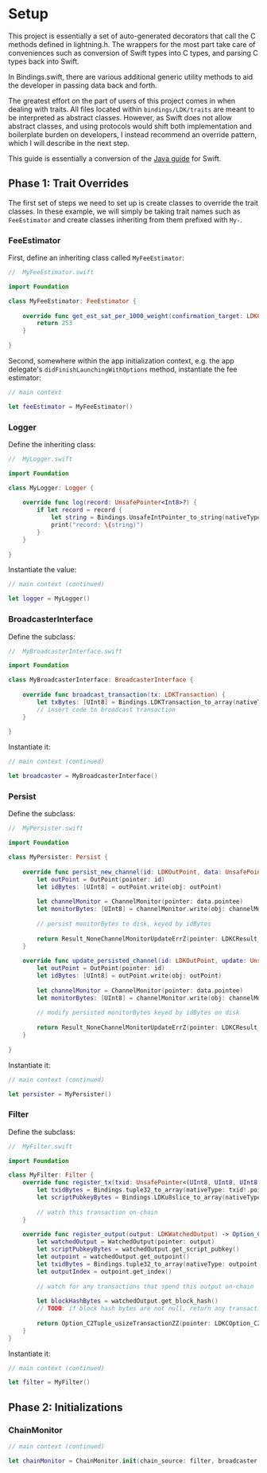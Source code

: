 # Setup

This project is essentially a set of auto-generated decorators that call the C methods
defined in lightning.h. The wrappers for the most part take care of conveniences such
as conversion of Swift types into C types, and parsing C types back into Swift.

In Bindings.swift, there are various additional generic utility methods to aid the 
developer in passing data back and forth.

The greatest effort on the part of users of this project comes in when dealing with 
traits. All files located within `bindings/LDK/traits` are meant to be interpreted as
abstract classes. However, as Swift does not allow abstract classes, and using protocols
would shift both implementation and boilerplate burden on developers, I instead recommend
an override pattern, which I will describe in the next step.

This guide is essentially a conversion of the [Java guide](https://lightningdevkit.org/docs/build_node)
for Swift.

## Phase 1: Trait Overrides

The first set of steps we need to set up is create classes to override the trait classes.
In these example, we will simply be taking trait names such as `FeeEstimator` and
create classes inheriting from them prefixed with `My-`.

### FeeEstimator

First, define an inheriting class called `MyFeeEstimator`:

```swift
//  MyFeeEstimator.swift

import Foundation

class MyFeeEstimator: FeeEstimator {
    
    override func get_est_sat_per_1000_weight(confirmation_target: LDKConfirmationTarget) -> UInt32 {
        return 253
    }
    
}
```

Second, somewhere within the app initialization context, e.g. the app delegate's 
`didFinishLaunchingWithOptions` method, instantiate the fee estimator:

```swift
// main context

let feeEstimator = MyFeeEstimator()
```

### Logger

Define the inheriting class:

```swift
//  MyLogger.swift

import Foundation

class MyLogger: Logger {
    
    override func log(record: UnsafePointer<Int8>?) {
        if let record = record {
            let string = Bindings.UnsafeIntPointer_to_string(nativeType: record)
            print("record: \(string)")
        }
    }
    
}
```

Instantiate the value:

```swift
// main context (continued)

let logger = MyLogger()
```

### BroadcasterInterface

Define the subclass:

```swift
//  MyBroadcasterInterface.swift

import Foundation

class MyBroadcasterInterface: BroadcasterInterface {
    
    override func broadcast_transaction(tx: LDKTransaction) {
        let txBytes: [UInt8] = Bindings.LDKTransaction_to_array(nativeType: tx)
        // insert code to broadcast transaction
    }
    
}
```

Instantiate it:

```swift
// main context (continued)

let broadcaster = MyBroadcasterInterface()
```

### Persist

Define the subclass:

```swift
//  MyPersister.swift

import Foundation

class MyPersister: Persist {
    
    override func persist_new_channel(id: LDKOutPoint, data: UnsafePointer<LDKChannelMonitor>) -> Result_NoneChannelMonitorUpdateErrZ {
        let outPoint = OutPoint(pointer: id)
        let idBytes: [UInt8] = outPoint.write(obj: outPoint)
        
        let channelMonitor = ChannelMonitor(pointer: data.pointee)
        let monitorBytes: [UInt8] = channelMonitor.write(obj: channelMonitor)
        
        // persist monitorBytes to disk, keyed by idBytes
        
        return Result_NoneChannelMonitorUpdateErrZ(pointer: LDKCResult_NoneChannelMonitorUpdateErrZ())
    }
    
    override func update_persisted_channel(id: LDKOutPoint, update: UnsafePointer<LDKChannelMonitorUpdate>, data: UnsafePointer<LDKChannelMonitor>) -> Result_NoneChannelMonitorUpdateErrZ {
        let outPoint = OutPoint(pointer: id)
        let idBytes: [UInt8] = outPoint.write(obj: outPoint)
        
        let channelMonitor = ChannelMonitor(pointer: data.pointee)
        let monitorBytes: [UInt8] = channelMonitor.write(obj: channelMonitor)
        
        // modify persisted monitorBytes keyed by idBytes on disk
        
        return Result_NoneChannelMonitorUpdateErrZ(pointer: LDKCResult_NoneChannelMonitorUpdateErrZ())
    }
    
}
```

Instantiate it:

```swift
// main context (continued)

let persister = MyPersister()
```

### Filter

Define the subclass:

```swift
//  MyFilter.swift

import Foundation

class MyFilter: Filter {
    override func register_tx(txid: UnsafePointer<(UInt8, UInt8, UInt8, UInt8, UInt8, UInt8, UInt8, UInt8, UInt8, UInt8, UInt8, UInt8, UInt8, UInt8, UInt8, UInt8, UInt8, UInt8, UInt8, UInt8, UInt8, UInt8, UInt8, UInt8, UInt8, UInt8, UInt8, UInt8, UInt8, UInt8, UInt8, UInt8)>?, script_pubkey: LDKu8slice) {
        let txidBytes = Bindings.tuple32_to_array(nativeType: txid!.pointee)
        let scriptPubkeyBytes = Bindings.LDKu8slice_to_array(nativeType: script_pubkey)
        
        // watch this transaction on-chain
    }
    
    override func register_output(output: LDKWatchedOutput) -> Option_C2Tuple_usizeTransactionZZ {
        let watchedOutput = WatchedOutput(pointer: output)
        let scriptPubkeyBytes = watchedOutput.get_script_pubkey()
        let outpoint = watchedOutput.get_outpoint()
        let txidBytes = Bindings.tuple32_to_array(nativeType: outpoint.get_txid())
        let outputIndex = outpoint.get_index()
        
        // watch for any transactions that spend this output on-chain
        
        let blockHashBytes = watchedOutput.get_block_hash()
        // TODO: if block hash bytes are not null, return any transaction spending the output that is found in the corresponding block along with its index
        
        return Option_C2Tuple_usizeTransactionZZ(pointer: LDKCOption_C2Tuple_usizeTransactionZZ())
    }
}
```

Instantiate it:

```swift
// main context (continued)

let filter = MyFilter()
```

## Phase 2: Initializations

### ChainMonitor

```swift
// main context (continued)

let chainMonitor = ChainMonitor.init(chain_source: filter, broadcaster: broadcaster, logger: logger, feeest: feeEstimator, persister: persister)
```
